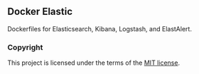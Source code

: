 ## Docker Elastic
Dockerfiles for Elasticsearch, Kibana, Logstash, and ElastAlert. 

### Copyright
This project is licensed under the terms of the [MIT license](/LICENSE).
